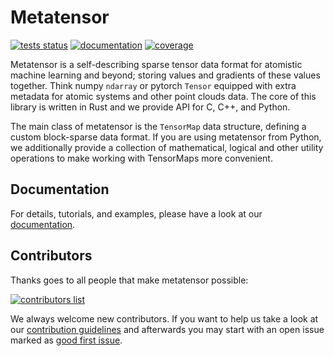 # Metatensor

[![tests status](https://img.shields.io/github/checks-status/metatensor/metatensor/master)](https://github.com/metatensor/metatensor/actions?query=branch%3Amaster)
[![documentation](https://img.shields.io/badge/documentation-latest-sucess)](https://docs.metatensor.org/latest/)
[![coverage](https://codecov.io/gh/metatensor/metatensor/branch/master/graph/badge.svg)](https://codecov.io/gh/metatensor/metatensor)

Metatensor is a self-describing sparse tensor data format for atomistic machine
learning and beyond; storing values and gradients of these values together.
Think numpy `ndarray` or pytorch `Tensor` equipped with extra metadata for
atomic systems and other point clouds data. The core of this library is written
in Rust and we provide API for C, C++, and Python.

The main class of metatensor is the `TensorMap` data structure, defining a
custom block-sparse data format. If you are using metatensor from Python, we
additionally provide a collection of mathematical, logical and other utility
operations to make working with TensorMaps more convenient.

## Documentation

For details, tutorials, and examples, please have a look at our [documentation](https://docs.metatensor.org/).

## Contributors

Thanks goes to all people that make metatensor possible:

[![contributors list](https://contrib.rocks/image?repo=metatensor/metatensor)](https://github.com/metatensor/metatensor/graphs/contributors)

We always welcome new contributors. If you want to help us take a look at our
[contribution guidelines](CONTRIBUTING.rst) and afterwards you may start with an
open issue marked as [good first
issue](https://github.com/metatensor/metatensor/issues?q=is%3Aissue+is%3Aopen+label%3A%22good+first+issue%22).
